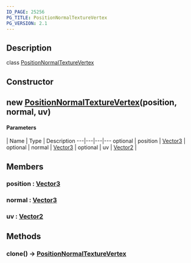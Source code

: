 ```yaml
---
ID_PAGE: 25256
PG_TITLE: PositionNormalTextureVertex
PG_VERSION: 2.1
---
```

## Description

class [PositionNormalTextureVertex](/classes/3.1/PositionNormalTextureVertex)



## Constructor

## new [PositionNormalTextureVertex](/classes/3.1/PositionNormalTextureVertex)(position, normal, uv)



#### Parameters
 | Name | Type | Description
---|---|---|---
optional | position | [Vector3](/classes/3.1/Vector3) | 
optional | normal | [Vector3](/classes/3.1/Vector3) | 
optional | uv | [Vector2](/classes/3.1/Vector2) | 
## Members

### position : [Vector3](/classes/3.1/Vector3)


### normal : [Vector3](/classes/3.1/Vector3)


### uv : [Vector2](/classes/3.1/Vector2)


## Methods

### clone() &rarr; [PositionNormalTextureVertex](/classes/3.1/PositionNormalTextureVertex)


